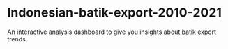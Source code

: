 # Indonesian-batik-export-2010-2021
An interactive analysis dashboard to give you insights about batik export trends.
